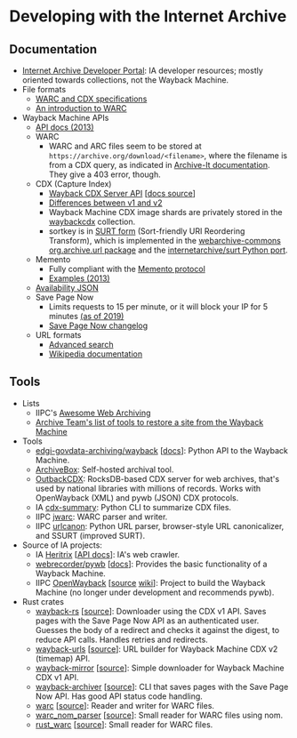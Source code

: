 # Developing with the Internet Archive

## Documentation

- [Internet Archive Developer Portal](https://archive.org/developers/): IA
  developer resources; mostly oriented towards collections, not the Wayback
  Machine.
- File formats
  - [WARC and CDX specifications](https://iipc.github.io/warc-specifications/)
  - [An introduction to WARC](https://archive-it.org/blog/post/the-stack-warc-file/)
- Wayback Machine APIs
  - [API docs (2013)](https://archive.org/help/wayback_api.php)
  - WARC
    - WARC and ARC files seem to be stored at
      `https://archive.org/download/<filename>`, where the filename is from a
      CDX query, as indicated in [Archive-It documentation](https://support.archive-it.org/hc/en-us/articles/360015225051-Find-and-download-your-WARC-files-with-WASAPI).
      They give a 403 error, though.
  - CDX (Capture Index)
    - [Wayback CDX Server API](https://archive.org/developers/wayback-cdx-server.html)
      [[docs source](https://github.com/internetarchive/wayback/tree/master/wayback-cdx-server)]
    - [Differences between v1 and v2](https://github.com/edgi-govdata-archiving/wayback/issues/8)
    - Wayback Machine CDX image shards are privately stored in the [waybackcdx](https://archive.org/details/waybackcdx)
      collection.
    - sortkey is in [SURT form](http://crawler.archive.org/articles/user_manual/glossary.html#surt)
      (Sort-friendly URI Reordering Transform), which is implemented in the
      [webarchive-commons org.archive.url package](https://github.com/iipc/webarchive-commons/tree/master/src/main/java/org/archive/url)
      and the [internetarchive/surt Python port](https://github.com/internetarchive/surt).
  - Memento
    - Fully compliant with the [Memento protocol](http://timetravel.mementoweb.org/guide/api/)
    - [Examples (2013)](https://ws-dl.blogspot.com/2013/07/2013-07-15-wayback-machine-upgrades.html)
  - [Availability JSON](https://archive.org/help/wayback_api.php)
  - Save Page Now
    - Limits requests to 15 per minute, or it will block your IP for 5 minutes
      [(as of 2019)](https://archive.org/details/toomanyrequests_20191110)
    - [Save Page Now changelog](https://webapps.stackexchange.com/questions/151299/does-the-internet-wayback-machine-api-support-adding-a-link-to-scrape)
  - URL formats
    - [Advanced search](https://archive.org/web/web-advancedsearch.php)
    - [Wikipedia documentation](https://en.wikipedia.org/wiki/Help:Using_the_Wayback_Machine)

## Tools

- Lists
  - IIPC's [Awesome Web Archiving](https://github.com/iipc/awesome-web-archiving)
  - [Archive Team's list of tools to restore a site from the Wayback Machine](https://wiki.archiveteam.org/index.php/Restoring)
- Tools
  - [edgi-govdata-archiving/wayback](https://github.com/edgi-govdata-archiving/wayback)
    [[docs](https://wayback.readthedocs.io/en/stable/index.html)]: Python API to
    the Wayback Machine.
  - [ArchiveBox](https://github.com/ArchiveBox/ArchiveBox): Self-hosted archival
    tool.
  - [OutbackCDX](https://github.com/nla/outbackcdx): RocksDB-based CDX server
    for web archives, that's used by national libraries with millions of
    records. Works with OpenWayback (XML) and pywb (JSON) CDX protocols.
  - IA [cdx-summary](https://github.com/internetarchive/cdx-summary): Python CLI
    to summarize CDX files.
  - IIPC [jwarc](https://github.com/iipc/jwarc): WARC parser and writer.
  - IIPC [urlcanon](https://github.com/iipc/urlcanon): Python URL parser,
    browser-style URL canonicalizer, and SSURT (improved SURT).
- Source of IA projects:
  - IA [Heritrix](https://github.com/internetarchive/heritrix3) [[API docs](http://crawler.archive.org/apidocs/overview-summary.html)]:
    IA's web crawler.
  - [webrecorder/pywb](https://github.com/webrecorder/pywb) [[docs](https://pywb.readthedocs.io/en/latest/)]:
    Provides the basic functionality of a Wayback Machine.
  - IIPC [OpenWayback](https://github.com/iipc/openwayback) [[source](https://netpreserve.org/web-archiving/openwayback/)
    [wiki](https://github.com/iipc/openwayback/wiki)]: Project to build the
    Wayback Machine (no longer under development and recommends pywb).
- Rust crates
  - [wayback-rs](https://crates.io/crates/wayback-rs) [[source](https://github.com/travisbrown/wayback-rs)]:
    Downloader using the CDX v1 API. Saves pages with the Save Page Now API as
    an authenticated user. Guesses the body of a redirect and checks it against
    the digest, to reduce API calls. Handles retries and redirects.
  - [wayback-urls](https://crates.io/crates/wayback-urls) [[source](https://github.com/Xiphoseer/wayback)]:
    URL builder for Wayback Machine CDX v2 (timemap) API.
  - [wayback-mirror](https://crates.io/crates/wayback-mirror) [[source](https://github.com/jonas-schievink/wayback-mirror)]:
    Simple downloader for Wayback Machine CDX v1 API.
  - [wayback-archiver](https://crates.io/crates/wayback-archiver) [[source](https://github.com/bcongdon/wayback-archiver)]:
    CLI that saves pages with the Save Page Now API. Has good API status code
    handling.
  - [warc](https://crates.io/crates/warc) [[source](https://github.com/jedireza/warc)]:
    Reader and writer for WARC files.
  - [warc_nom_parser](https://github.com/sbeckeriv/warc_nom_parser) [[source](https://crates.io/crates/warc_parser)]:
    Small reader for WARC files using nom.
  - [rust_warc](https://crates.io/crates/rust_warc) [[source](https://crates.io/crates/rust_warc)]:
    Small reader for WARC files.
